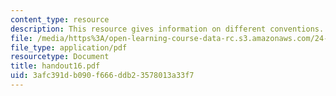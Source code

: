 ```yaml
---
content_type: resource
description: This resource gives information on different conventions.
file: /media/https%3A/open-learning-course-data-rc.s3.amazonaws.com/24-251-introduction-to-philosophy-of-language-spring-2005/3afc391db090f666ddb23578013a33f7_handout16.pdf
file_type: application/pdf
resourcetype: Document
title: handout16.pdf
uid: 3afc391d-b090-f666-ddb2-3578013a33f7
---
```

